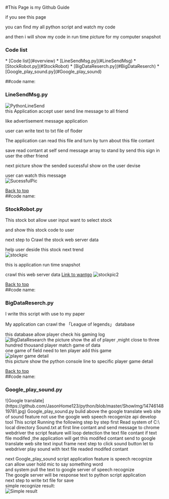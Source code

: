 #This Page is my Github Guide 

if you see this page 

you can find my all python script and watch my code

and then i will show my code in run time picture for my computer snapshot

<h3 id="overview">Code list</h3>
*   [Code list](#overview)
    *   [LineSendMsg.py](#LineSendMsg)
    *   [StockRobot.py](#StockRobot)
    *   [BigDataReserch.py](#BigDataReserch)
    *   [Google_play_sound.py](#Google_play_sound)


##code name:   
<h3 id="LineSendMsg">LineSendMsg.py</h3>

![PythonLineSend](https://github.com/JasonHome123/python/blob/master/ShowImg/line.PNG)  
this Application accept user send line message to all friend 

like advertisement message application

user can write text to txt file of floder

The application can read this file and turn by turn about this file contant 

save read contant at self send message array to stand by send this sign in user the other friend 

next picture show the sended sucessful show on the user devise 

user can watch this message  
![SucessfulPic](https://github.com/JasonHome123/python/blob/master/ShowImg/%E6%93%B7%E5%8F%96002.PNG)




[Back to top](#overview)  
##code name:   
<h3 id="StockRobot">StockRobot.py</h3>
This stock bot allow user input want to select stock 

and show this stock code to user 

next step to Crawl the stock web server data

help user deside this stock next trend  
![stockpic](https://github.com/JasonHome123/python/blob/master/ShowImg/%E6%93%B7%E5%8F%962.PNG)



this is application run time snapshot

crawl this web server data [Link to wantgo](http://w.wantgoo.com/)
![stockpic2](https://github.com/JasonHome123/python/blob/master/ShowImg/%E6%93%B7%E5%8F%963.PNG)

[Back to top](#overview)  
##code name:  
<h3 id="BigDataReserch">BigDataReserch.py</h3>
I write this script with use to my paper  

My application can crawl the 「League of legends」 database  

this database allow player check his gaming log  
![BigDataResearch](https://github.com/JasonHome123/python/blob/master/ShowImg/%E6%93%B7%E5%8F%964.PNG)
the picture show the all of player ,might close to three hundred thousand player match game of data  
one game of field need to ten player add this game  
![player game detail](https://github.com/JasonHome123/python/blob/master/ShowImg/%E6%93%B7%E5%8F%965.PNG)  
this picture show the python console line to specific player game detail  

[Back to top](#overview)  
##code name:
<h3 id="Google_play_sound">Google_play_sound.py</h3>
![Google translate](https://github.com/JasonHome123/python/blob/master/ShowImg/1474614819781.jpg)
Google_play_sound.py bulid above the google translate web site of sound feature  
not use the google web speech recogenize api develop tool  
This script Running the following step by step  
first Read system of C:\ local directory Sound.txt at first line contant  
and send message to chrome webdriver  
the script feature will loop detection the text file contant  
if text file modifed ,the application will get this modifed contant 
send to google translate web site text input frame  
next step to click sound button  let to webdriver play sound with text file readed modifed contant  
  
next Google_play_sound script application feature is speech recognize  
can allow user hold mic to say something word  
and system pull the text to google server of speech recognize  
The google server will be response text to python script application  
next step to write txt file for save  
simple recognize result:  
![Simple result](https://github.com/JasonHome123/python/blob/master/ShowImg/%E6%93%B7%E5%8F%96.PNG)
